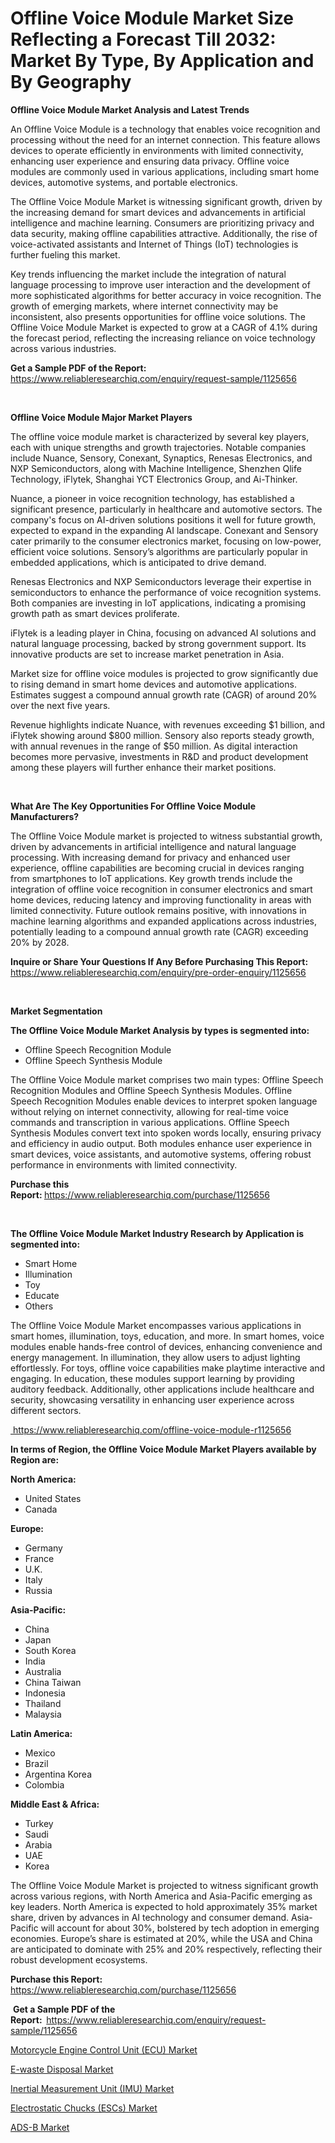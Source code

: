 <p><h1>Offline Voice Module Market Size Reflecting a Forecast Till 2032: Market By Type, By Application and By Geography</h1></p><p><strong>Offline Voice Module Market Analysis and Latest Trends</strong></p>
<p><p>An Offline Voice Module is a technology that enables voice recognition and processing without the need for an internet connection. This feature allows devices to operate efficiently in environments with limited connectivity, enhancing user experience and ensuring data privacy. Offline voice modules are commonly used in various applications, including smart home devices, automotive systems, and portable electronics.</p><p>The Offline Voice Module Market is witnessing significant growth, driven by the increasing demand for smart devices and advancements in artificial intelligence and machine learning. Consumers are prioritizing privacy and data security, making offline capabilities attractive. Additionally, the rise of voice-activated assistants and Internet of Things (IoT) technologies is further fueling this market.</p><p>Key trends influencing the market include the integration of natural language processing to improve user interaction and the development of more sophisticated algorithms for better accuracy in voice recognition. The growth of emerging markets, where internet connectivity may be inconsistent, also presents opportunities for offline voice solutions. The Offline Voice Module Market is expected to grow at a CAGR of 4.1% during the forecast period, reflecting the increasing reliance on voice technology across various industries.</p></p>
<p><strong>Get a Sample PDF of the Report:&nbsp;</strong> <a href="https://www.reliableresearchiq.com/enquiry/request-sample/1125656?utm_campaign=1834&utm_medium=2&utm_source=Github&utm_content=ia&utm_term=06042025&utm_id=offline-voice-module">https://www.reliableresearchiq.com/enquiry/request-sample/1125656</a></p>
<p>&nbsp;</p>
<p><strong>Offline Voice Module Major Market Players</strong></p>
<p><p>The offline voice module market is characterized by several key players, each with unique strengths and growth trajectories. Notable companies include Nuance, Sensory, Conexant, Synaptics, Renesas Electronics, and NXP Semiconductors, along with Machine Intelligence, Shenzhen Qlife Technology, iFlytek, Shanghai YCT Electronics Group, and Ai-Thinker.</p><p>Nuance, a pioneer in voice recognition technology, has established a significant presence, particularly in healthcare and automotive sectors. The company's focus on AI-driven solutions positions it well for future growth, expected to expand in the expanding AI landscape. Conexant and Sensory cater primarily to the consumer electronics market, focusing on low-power, efficient voice solutions. Sensory’s algorithms are particularly popular in embedded applications, which is anticipated to drive demand.</p><p>Renesas Electronics and NXP Semiconductors leverage their expertise in semiconductors to enhance the performance of voice recognition systems. Both companies are investing in IoT applications, indicating a promising growth path as smart devices proliferate. </p><p>iFlytek is a leading player in China, focusing on advanced AI solutions and natural language processing, backed by strong government support. Its innovative products are set to increase market penetration in Asia.</p><p>Market size for offline voice modules is projected to grow significantly due to rising demand in smart home devices and automotive applications. Estimates suggest a compound annual growth rate (CAGR) of around 20% over the next five years. </p><p>Revenue highlights indicate Nuance, with revenues exceeding $1 billion, and iFlytek showing around $800 million. Sensory also reports steady growth, with annual revenues in the range of $50 million. As digital interaction becomes more pervasive, investments in R&D and product development among these players will further enhance their market positions.</p></p>
<p>&nbsp;</p>
<p><strong>What Are The Key Opportunities For Offline Voice Module Manufacturers?</strong></p>
<p><p>The Offline Voice Module market is projected to witness substantial growth, driven by advancements in artificial intelligence and natural language processing. With increasing demand for privacy and enhanced user experience, offline capabilities are becoming crucial in devices ranging from smartphones to IoT applications. Key growth trends include the integration of offline voice recognition in consumer electronics and smart home devices, reducing latency and improving functionality in areas with limited connectivity. Future outlook remains positive, with innovations in machine learning algorithms and expanded applications across industries, potentially leading to a compound annual growth rate (CAGR) exceeding 20% by 2028.</p></p>
<p><strong>Inquire or Share Your Questions If Any Before Purchasing This Report:</strong> <a href="https://www.reliableresearchiq.com/enquiry/pre-order-enquiry/1125656?utm_campaign=1834&utm_medium=2&utm_source=Github&utm_content=ia&utm_term=06042025&utm_id=offline-voice-module">https://www.reliableresearchiq.com/enquiry/pre-order-enquiry/1125656</a></p>
<p>&nbsp;</p>
<p><strong>Market Segmentation</strong></p>
<p><strong>The Offline Voice Module Market Analysis by types is segmented into:</strong></p>
<p><ul><li>Offline Speech Recognition Module</li><li>Offline Speech Synthesis Module</li></ul></p>
<p><p>The Offline Voice Module market comprises two main types: Offline Speech Recognition Modules and Offline Speech Synthesis Modules. Offline Speech Recognition Modules enable devices to interpret spoken language without relying on internet connectivity, allowing for real-time voice commands and transcription in various applications. Offline Speech Synthesis Modules convert text into spoken words locally, ensuring privacy and efficiency in audio output. Both modules enhance user experience in smart devices, voice assistants, and automotive systems, offering robust performance in environments with limited connectivity.</p></p>
<p><strong>Purchase this Report:&nbsp;</strong><a href="https://www.reliableresearchiq.com/purchase/1125656?utm_campaign=1834&utm_medium=2&utm_source=Github&utm_content=ia&utm_term=06042025&utm_id=offline-voice-module">https://www.reliableresearchiq.com/purchase/1125656</a></p>
<p>&nbsp;</p>
<p><strong>The Offline Voice Module Market Industry Research by Application is segmented into:</strong></p>
<p><ul><li>Smart Home</li><li>Illumination</li><li>Toy</li><li>Educate</li><li>Others</li></ul></p>
<p><p>The Offline Voice Module Market encompasses various applications in smart homes, illumination, toys, education, and more. In smart homes, voice modules enable hands-free control of devices, enhancing convenience and energy management. In illumination, they allow users to adjust lighting effortlessly. For toys, offline voice capabilities make playtime interactive and engaging. In education, these modules support learning by providing auditory feedback. Additionally, other applications include healthcare and security, showcasing versatility in enhancing user experience across different sectors.</p></p>
<p><a href="https://www.reliableresearchiq.com/offline-voice-module-r1125656?utm_campaign=1834&utm_medium=2&utm_source=Github&utm_content=ia&utm_term=06042025&utm_id=offline-voice-module">&nbsp;https://www.reliableresearchiq.com/offline-voice-module-r1125656</a></p>
<p><strong>In terms of Region, the Offline Voice Module Market Players available by Region are:</strong></p>
<p>
    <p> <strong> North America: </strong>
        <ul>
            <li>United States</li>
            <li>Canada</li>
        </ul>
        </p> 
    <p> <strong> Europe: </strong>
        <ul>
            <li>Germany</li>
            <li>France</li>
            <li>U.K.</li>
            <li>Italy</li>
            <li>Russia</li>
        </ul>
        </p> 
    <p> <strong> Asia-Pacific: </strong>
        <ul>
            <li>China</li>
            <li>Japan</li>
            <li>South Korea</li>
            <li>India</li>
            <li>Australia</li>
            <li>China Taiwan</li>
            <li>Indonesia</li>
            <li>Thailand</li>
            <li>Malaysia</li>
        </ul>
        </p> 
    <p> <strong> Latin America: </strong>
        <ul>
            <li>Mexico</li>
            <li>Brazil</li>
            <li>Argentina Korea</li>
            <li>Colombia</li>
        </ul>
        </p> 
    <p> <strong> Middle East & Africa: </strong>
        <ul>
            <li>Turkey</li>
            <li>Saudi</li>
            <li>Arabia</li>
            <li>UAE</li>
            <li>Korea</li>
        </ul>
    </p>
    </p>
<p><p>The Offline Voice Module Market is projected to witness significant growth across various regions, with North America and Asia-Pacific emerging as key leaders. North America is expected to hold approximately 35% market share, driven by advances in AI technology and consumer demand. Asia-Pacific will account for about 30%, bolstered by tech adoption in emerging economies. Europe’s share is estimated at 20%, while the USA and China are anticipated to dominate with 25% and 20% respectively, reflecting their robust development ecosystems.</p></p>
<p><strong>Purchase this Report: </strong><a href="https://www.reliableresearchiq.com/purchase/1125656?utm_campaign=1834&utm_medium=2&utm_source=Github&utm_content=ia&utm_term=06042025&utm_id=offline-voice-module">https://www.reliableresearchiq.com/purchase/1125656</a></p>
<p>&nbsp;<strong>Get a Sample PDF of the Report:&nbsp;&nbsp;</strong><a href="https://www.reliableresearchiq.com/enquiry/request-sample/1125656?utm_campaign=1834&utm_medium=2&utm_source=Github&utm_content=ia&utm_term=06042025&utm_id=offline-voice-module">https://www.reliableresearchiq.com/enquiry/request-sample/1125656</a></p>
<p><strong></strong></p>
<p><p><a href="https://github.com/landtmman/Market-Research-Report-List-1/blob/main/motorcycle-engine-control-unit-ecu-market.md?utm_campaign=1834&utm_medium=2&utm_source=Github&utm_content=ia&utm_term=06042025&utm_id=offline-voice-module">Motorcycle Engine Control Unit (ECU) Market</a></p><p><a href="https://github.com/negrocybul4w/Market-Research-Report-List-1/blob/main/e-waste-disposal-market.md?utm_campaign=1834&utm_medium=2&utm_source=Github&utm_content=ia&utm_term=06042025&utm_id=offline-voice-module">E-waste Disposal Market</a></p><p><a href="https://github.com/tigoryemm/Market-Research-Report-List-1/blob/main/inertial-measurement-unit-imu-market.md?utm_campaign=1834&utm_medium=2&utm_source=Github&utm_content=ia&utm_term=06042025&utm_id=offline-voice-module">Inertial Measurement Unit (IMU) Market</a></p><p><a href="https://github.com/djoeamakeh/Market-Research-Report-List-1/blob/main/electrostatic-chucks-escs-market.md?utm_campaign=1834&utm_medium=2&utm_source=Github&utm_content=ia&utm_term=06042025&utm_id=offline-voice-module">Electrostatic Chucks (ESCs) Market</a></p><p><a href="https://github.com/keehnkaesssi/Market-Research-Report-List-1/blob/main/ads-b-market.md?utm_campaign=1834&utm_medium=2&utm_source=Github&utm_content=ia&utm_term=06042025&utm_id=offline-voice-module">ADS-B Market</a></p></p>
